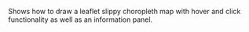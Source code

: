 Shows how to draw a leaflet slippy choropleth map with hover and click functionality as well as an information panel.
